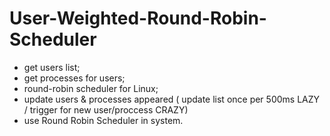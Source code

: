 # User-Weighted-Round-Robin-Scheduler

- get users list;
- get processes for users;
- round-robin scheduler for Linux;
- update users & processes appeared ( update list once per 500ms LAZY / trigger for new user/proccess CRAZY)
- use Round Robin Scheduler in system.
